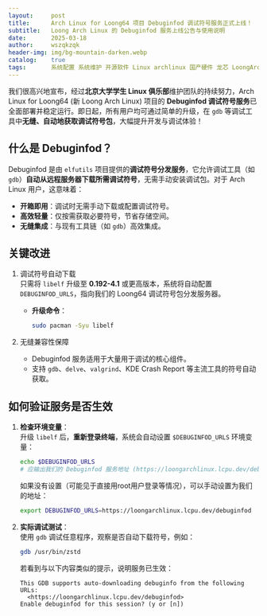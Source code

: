 ```yaml
---
layout:     post
title:      Arch Linux for Loong64 项目 Debuginfod 调试符号服务正式上线！
subtitle:   Loong Arch Linux 的 Debuginfod 服务上线公告与使用说明
date:       2025-03-18
author:     wszqkzqk
header-img: img/bg-mountain-darken.webp
catalog:    true
tags:       系统配置 系统维护 开源软件 Linux archlinux 国产硬件 龙芯 LoongArchLinux
---
```


我们很高兴地宣布，经过**北京大学学生 Linux 俱乐部**维护团队的持续努力，Arch Linux for Loong64 (新 Loong Arch Linux) 项目的 **Debuginfod 调试符号服务**已全面部署并稳定运行。即日起，所有用户均可通过简单的升级，在 `gdb` 等调试工具中**无缝、自动地获取调试符号包**，大幅提升开发与调试体验！  

## 什么是 Debuginfod？
Debuginfod 是由 `elfutils` 项目提供的**调试符号分发服务**，它允许调试工具（如 `gdb`）**自动从远程服务器下载所需调试符号**，无需手动安装调试包。对于 Arch Linux 用户，这意味着：  
- **开箱即用**：调试时无需手动下载或配置调试符号。  
- **高效轻量**：仅按需获取必要符号，节省存储空间。  
- **无缝集成**：与现有工具链（如 `gdb`）高效集成。  

## 关键改进 
1. 调试符号自动下载  
   只需将 `libelf` 升级至 **0.192-4.1** 或更高版本，系统将自动配置 `DEBUGINFOD_URLS`，指向我们的 Loong64 调试符号包分发服务器。  
   - **升级命令**：  
     ```bash
     sudo pacman -Syu libelf
     ```

2. 无缝兼容性保障
   - Debuginfod 服务适用于大量用于调试的核心组件。  
   - 支持 `gdb`、`delve`、`valgrind`、KDE Crash Report 等主流工具的符号自动获取。  

## 如何验证服务是否生效
1. **检查环境变量**：  
   升级 `libelf` 后，**重新登录终端**，系统会自动设置 `$DEBUGINFOD_URLS` 环境变量：  
   ```bash
   echo $DEBUGINFOD_URLS
   # 应输出我们的 Debuginfod 服务地址 (https://loongarchlinux.lcpu.dev/debuginfod)
   ```
   如果没有设置（可能见于直接用root用户登录等情况），可以手动设置为我们的地址：
   ```bash
   export DEBUGINFOD_URLS=https://loongarchlinux.lcpu.dev/debuginfod
   ```
2. **实际调试测试**：  
   使用 `gdb` 调试任意程序，观察是否自动下载符号，例如：  
   ```bash
   gdb /usr/bin/zstd
   ```
   若看到与以下内容类似的提示，说明服务已生效：
   ```log
   This GDB supports auto-downloading debuginfo from the following URLs:
     <https://loongarchlinux.lcpu.dev/debuginfod>
   Enable debuginfod for this session? (y or [n])
   ```
